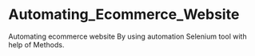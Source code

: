 # Automating_Ecommerce_Website
Automating ecommerce website By using automation Selenium tool with help of Methods.
